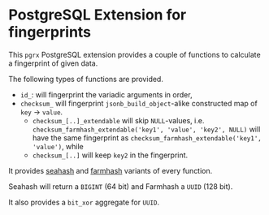 # PostgreSQL Extension for fingerprints

This `pgrx` PostgreSQL extension provides a couple of functions to calculate a fingerprint of given data.

The following types of functions are provided.

 * `id_`: will fingerprint the variadic arguments in order,
 * `checksum_` will fingerprint `jsonb_build_object`-alike constructed map of `key` -> `value`.
   - `checksum_[..]_extendable` will skip `NULL`-values, i.e. `checksum_farmhash_extendable('key1', 'value', 'key2', NULL)` will have the same fingerprint as `checksum_farmhash_extendable('key1', 'value')`, while
   - `checksum_[..]` will keep `key2` in the fingerprint.

It provides [seahash](https://ticki.github.io/blog/seahash-explained/) and [farmhash](https://github.com/google/farmhash) variants of every function.

Seahash will return a `BIGINT` (64 bit) and Farmhash a `UUID` (128 bit).

It also provides a `bit_xor` aggregate for `UUID`.
